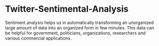 # Twitter-Sentimental-Analysis
Sentiment analysis helps us in automatically transforming an unorganized large amount of data into an organized form in few minutes. This data can be helpful for government, politicians, organizations, researchers and various commercial applications.
